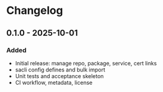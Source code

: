 # Changelog

## 0.1.0 - 2025-10-01
### Added
- Initial release: manage repo, package, service, cert links
- sacli config defines and bulk import
- Unit tests and acceptance skeleton
- CI workflow, metadata, license


